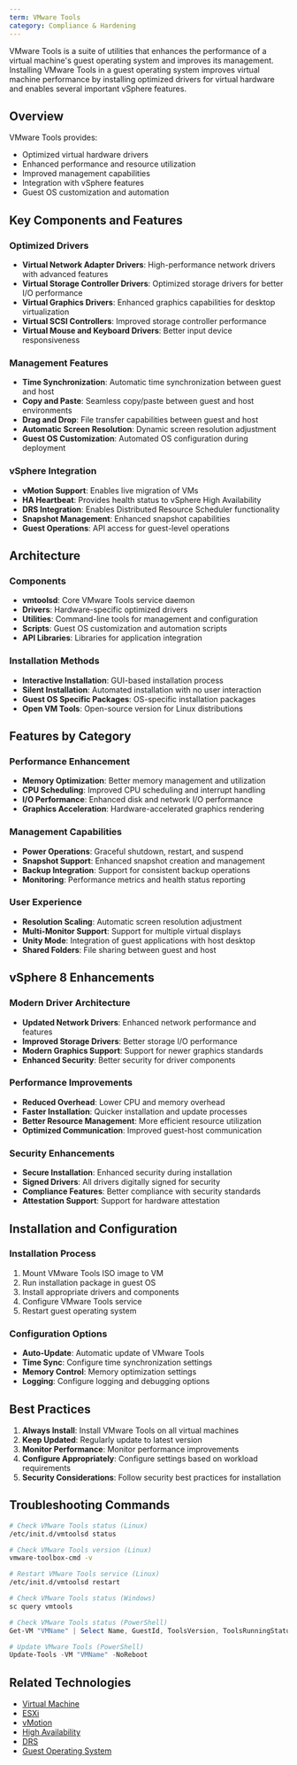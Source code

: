 ```yaml
---
term: VMware Tools
category: Compliance & Hardening
---
```


VMware Tools is a suite of utilities that enhances the performance of a virtual machine's guest operating system and improves its management. Installing VMware Tools in a guest operating system improves virtual machine performance by installing optimized drivers for virtual hardware and enables several important vSphere features.

## Overview

VMware Tools provides:
- Optimized virtual hardware drivers
- Enhanced performance and resource utilization
- Improved management capabilities
- Integration with vSphere features
- Guest OS customization and automation

## Key Components and Features

### Optimized Drivers
- **Virtual Network Adapter Drivers**: High-performance network drivers with advanced features
- **Virtual Storage Controller Drivers**: Optimized storage drivers for better I/O performance
- **Virtual Graphics Drivers**: Enhanced graphics capabilities for desktop virtualization
- **Virtual SCSI Controllers**: Improved storage controller performance
- **Virtual Mouse and Keyboard Drivers**: Better input device responsiveness

### Management Features
- **Time Synchronization**: Automatic time synchronization between guest and host
- **Copy and Paste**: Seamless copy/paste between guest and host environments
- **Drag and Drop**: File transfer capabilities between guest and host
- **Automatic Screen Resolution**: Dynamic screen resolution adjustment
- **Guest OS Customization**: Automated OS configuration during deployment

### vSphere Integration
- **vMotion Support**: Enables live migration of VMs
- **HA Heartbeat**: Provides health status to vSphere High Availability
- **DRS Integration**: Enables Distributed Resource Scheduler functionality
- **Snapshot Management**: Enhanced snapshot capabilities
- **Guest Operations**: API access for guest-level operations

## Architecture

### Components
- **vmtoolsd**: Core VMware Tools service daemon
- **Drivers**: Hardware-specific optimized drivers
- **Utilities**: Command-line tools for management and configuration
- **Scripts**: Guest OS customization and automation scripts
- **API Libraries**: Libraries for application integration

### Installation Methods
- **Interactive Installation**: GUI-based installation process
- **Silent Installation**: Automated installation with no user interaction
- **Guest OS Specific Packages**: OS-specific installation packages
- **Open VM Tools**: Open-source version for Linux distributions

## Features by Category

### Performance Enhancement
- **Memory Optimization**: Better memory management and utilization
- **CPU Scheduling**: Improved CPU scheduling and interrupt handling
- **I/O Performance**: Enhanced disk and network I/O performance
- **Graphics Acceleration**: Hardware-accelerated graphics rendering

### Management Capabilities
- **Power Operations**: Graceful shutdown, restart, and suspend
- **Snapshot Support**: Enhanced snapshot creation and management
- **Backup Integration**: Support for consistent backup operations
- **Monitoring**: Performance metrics and health status reporting

### User Experience
- **Resolution Scaling**: Automatic screen resolution adjustment
- **Multi-Monitor Support**: Support for multiple virtual displays
- **Unity Mode**: Integration of guest applications with host desktop
- **Shared Folders**: File sharing between guest and host

## vSphere 8 Enhancements

### Modern Driver Architecture
- **Updated Network Drivers**: Enhanced network performance and features
- **Improved Storage Drivers**: Better storage I/O performance
- **Modern Graphics Support**: Support for newer graphics standards
- **Enhanced Security**: Better security for driver components

### Performance Improvements
- **Reduced Overhead**: Lower CPU and memory overhead
- **Faster Installation**: Quicker installation and update processes
- **Better Resource Management**: More efficient resource utilization
- **Optimized Communication**: Improved guest-host communication

### Security Enhancements
- **Secure Installation**: Enhanced security during installation
- **Signed Drivers**: All drivers digitally signed for security
- **Compliance Features**: Better compliance with security standards
- **Attestation Support**: Support for hardware attestation

## Installation and Configuration

### Installation Process
1. Mount VMware Tools ISO image to VM
2. Run installation package in guest OS
3. Install appropriate drivers and components
4. Configure VMware Tools service
5. Restart guest operating system

### Configuration Options
- **Auto-Update**: Automatic update of VMware Tools
- **Time Sync**: Configure time synchronization settings
- **Memory Control**: Memory optimization settings
- **Logging**: Configure logging and debugging options

## Best Practices

1. **Always Install**: Install VMware Tools on all virtual machines
2. **Keep Updated**: Regularly update to latest version
3. **Monitor Performance**: Monitor performance improvements
4. **Configure Appropriately**: Configure settings based on workload requirements
5. **Security Considerations**: Follow security best practices for installation

## Troubleshooting Commands

```bash
# Check VMware Tools status (Linux)
/etc/init.d/vmtoolsd status

# Check VMware Tools version (Linux)
vmware-toolbox-cmd -v

# Restart VMware Tools service (Linux)
/etc/init.d/vmtoolsd restart

# Check VMware Tools status (Windows)
sc query vmtools
```

```powershell
# Check VMware Tools status (PowerShell)
Get-VM "VMName" | Select Name, GuestId, ToolsVersion, ToolsRunningStatus

# Update VMware Tools (PowerShell)
Update-Tools -VM "VMName" -NoReboot
```

## Related Technologies

- [Virtual Machine](/glossary/term/virtual-machine)
- [ESXi](/glossary/term/esxi)
- [vMotion](/glossary/term/vmotion)
- [High Availability](/glossary/term/high-availability)
- [DRS](/glossary/term/drs)
- [Guest Operating System](/glossary/term/guest-operating-system)